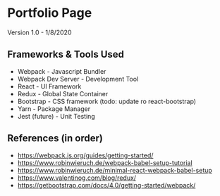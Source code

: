 # Portfolio Page

Version 1.0 - 1/8/2020

## Frameworks & Tools Used
- Webpack               - Javascript Bundler
- Webpack Dev Server    - Development Tool 
- React                 - UI Framework
- Redux                 - Global State Container
- Bootstrap             - CSS framework (todo: update ro react-bootstrap)
- Yarn                  - Package Manager
- Jest (future)         - Unit Testing


## References (in order)
- https://webpack.js.org/guides/getting-started/
- https://www.robinwieruch.de/webpack-babel-setup-tutorial
- https://www.robinwieruch.de/minimal-react-webpack-babel-setup
- https://www.valentinog.com/blog/redux/
- https://getbootstrap.com/docs/4.0/getting-started/webpack/

[//]: # (vscode markdown preview shortcut is command + shift + v)
